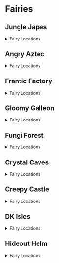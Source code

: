 # Fairies 

## Jungle Japes
<details>
<summary>Fairy Locations</summary>

| Map | Name | Logic |
| --- | ---- | ----- |
| Jungle Japes | Rambi Door Pool | l.camera | 
| Japes Lanky Cave | Painting Room | (((l.grape or l.trombone) and l.Slam) or l.generalclips) and l.islanky and l.camera | 
| Jungle Japes | Near Kong Cage | l.camera | 
| Jungle Japes | Near Mountain | l.camera | 
| Jungle Japes | Above Underground Entrance | l.camera | 
| Jungle Japes | Hive Area | l.camera | 
| Jungle Japes | Storm Area | l.camera | 
| Japes Tiny Hive | Inside Hive | l.camera | 
| Japes Under Ground | Underground Pathway | l.camera | 
| Japes Under Ground | Underground Vine Area | l.camera | 
| Japes Mountain | Mine Entry | l.camera | 
</details>

## Angry Aztec
<details>
<summary>Fairy Locations</summary>

| Map | Name | Logic |
| --- | ---- | ----- |
| Aztec Tiny5DTemple | Tiny 5-Door Temple | l.camera and ((l.feather and l.mini and l.istiny) or l.phasewalk) | 
| Aztec Llama Temple | Llama Temple | l.camera | 
| Angry Aztec | Vase Room | l.camera and ((l.pineapple and l.chunky) or l.phasewalk) | 
| Angry Aztec | Oasis | l.camera | 
| Angry Aztec | Behind Tiny Temple | l.camera | 
| Angry Aztec | Near Snake Road | l.camera | 
| Angry Aztec | Bonus Cage | l.camera | 
| Angry Aztec | Around Totem | l.camera | 
| Angry Aztec | Gong Tower | l.camera | 
| Aztec Donkey5DTemple | Donkey 5DT | l.camera and ((l.coconut and l.isdonkey) or l.phasewalk) | 
| Aztec Chunky5DTemple | Chunky 5DT | l.camera and ((l.pineapple and l.ischunky) or l.phasewalk) | 
| Aztec Diddy5DTemple | Diddy 5DT | l.camera | 
| Aztec Lanky5DTemple | Lanky 5DT | l.camera and ((l.grape and l.islanky) or l.phasewalk) | 
| Aztec Llama Temple | Start of Llama Temple | l.camera | 
| Aztec Llama Temple | Matching Room | l.camera and ((l.grape and l.islanky) or l.phasewalk or l.CanOStandTBSNoclip()) | 
| Aztec Tiny Temple | Tiny Temple Start | l.camera | 
| Aztec Tiny Temple | Tiny Temple Kong Cage Room | l.camera | 
</details>

## Frantic Factory
<details>
<summary>Fairy Locations</summary>

| Map | Name | Logic |
| --- | ---- | ----- |
| Frantic Factory | Number Game | l.camera | 
| Frantic Factory | Near Funky's | l.camera and Events.DartsPlayed in l.Events | 
| Frantic Factory | Entrance | l.camera | 
| Frantic Factory | Pole | l.camera | 
| Frantic Factory | Lower portion of Production Room | l.camera | 
| Frantic Factory | Mid-section of Production Room | l.camera | 
| Frantic Factory | Upper portion of Production Room | l.camera | 
| Frantic Factory | Storage Room | l.camera | 
| Frantic Factory | Near Cranky's | l.camera | 
| Frantic Factory | Arcade Tunnel | l.camera | 
| Frantic Factory | Arcade Room | l.camera | 
| Frantic Factory | Upper Block Tower | l.camera and (l.spring and l.isdiddy) | 
| Frantic Factory | Near Dartboard Boxes | l.camera | 
| Frantic Factory | Research and Development Pole | l.camera | 
| Frantic Factory | Car Race Entryway | l.camera | 
| Frantic Factory | Toy Monster Room | l.camera and ((l.triangle and l.punch and l.ischunky) or l.CanAccessRNDRoom()) | 
| Frantic Factory | Diddy Research and Development Room | l.camera and ((l.guitar and l.isdiddy) or l.CanAccessRNDRoom()) | 
| Frantic Factory | Chute to Storage Room | l.camera | 
| Frantic Factory | Dark Room | l.camera and l.punch and l.chunky | 
| Factory Crusher | Crusher Room | l.camera | 
</details>

## Gloomy Galleon
<details>
<summary>Fairy Locations</summary>

| Map | Name | Logic |
| --- | ---- | ----- |
| Gloomy Galleon | In a chest | l.camera and l.punch and l.chunky | 
| Galleon5DShip DKTiny | Inside Tiny 5-Door Ship | l.camera | 
| Gloomy Galleon | Tiny Slam Button | l.camera | 
| Gloomy Galleon | Tunnel Intersection | l.camera | 
| Gloomy Galleon | Under Cranky Platform | l.camera | 
| Gloomy Galleon | Tunnel to Chest Area | l.camera | 
| Gloomy Galleon | Inbetween 5-Door Ship and 2-Door Ship | l.camera | 
| Gloomy Galleon | Inbetween 5-Door Ship and Seal Race | l.camera | 
| Gloomy Galleon | Around Cactus | l.camera | 
| Gloomy Galleon | Around Lighthouse | l.camera | 
| Galleon Sick Bay | Seasick Ship | l.camera | 
| Galleon Lighthouse | Top of Lighthouse | l.camera | 
| Galleon Mermaid Room | Mermaid Window | l.camera | 
| Galleon5DShip Diddy Lanky Chunky | Lanky's 5-Door Ship | l.camera | 
| Galleon2DShip | Tiny's 2-Door Ship | l.camera | 
| Galleon Submarine | Submarine | l.camera | 
| Galleon Treasure Chest | Inside the Treasure Chest | l.camera | 
</details>

## Fungi Forest
<details>
<summary>Fairy Locations</summary>

| Map | Name | Logic |
| --- | ---- | ----- |
| Forest Thornvine Barn | DK's Barn | l.isdonkey and l.Slam and l.camera | 
| Forest Rafters | Dark Attic | l.guitar and l.isdiddy and l.camera | 
| Fungi Forest | Above Blue Tunnel | l.camera | 
| Fungi Forest | Above the Clock | l.camera | 
| Fungi Forest | Above the Well | l.camera and l.vines | 
| Fungi Forest | Above BBlast Entrance | l.camera | 
| Fungi Forest | Near Crown | l.camera | 
| Fungi Forest | Top of Giant Mushroom | l.camera | 
| Fungi Forest | Owl Tree Tunnel | l.camera | 
| Fungi Forest | Above Rabbit Race | l.camera | 
| Fungi Forest | Opposite Rabbit Race | l.camera | 
| Fungi Forest | Above Mill | l.camera | 
| Fungi Forest | Barn Alcove | l.camera | 
| Fungi Forest | Above path to Thornvine Barn | l.camera | 
| Forest Anthill | Anthill | l.camera | 
| Forest Winch Room | Winch Room | l.camera | 
| Forest Mill Front | Front of Mill | l.camera | 
| Forest Giant Mushroom | Lower Giant Mushroom Interior | l.camera | 
| Forest Giant Mushroom | Upper Giant Mushroom Interior | l.camera | 
| Forest Mill Attic | Lanky's Attic | l.camera | 
| Forest Mill Back | Mill Interior (Rear) | l.camera | 
| Forest Spider | Spider Boss Room | l.camera | 
</details>

## Crystal Caves
<details>
<summary>Fairy Locations</summary>

| Map | Name | Logic |
| --- | ---- | ----- |
| Caves Diddy Upper Cabin | Diddy Candles Cabin | l.camera and (l.guitar or l.oranges) and l.spring and l.jetpack and l.isdiddy | 
| Caves Tiny Igloo | Tiny Igloo | l.Slam and l.istiny and l.camera | 
| Crystal Caves | Level Start | l.camera | 
| Crystal Caves | Gorilla Gone Room | l.camera and ((l.chunky and l.punch) or l.phasewalk or l.CanPhaseswim()) | 
| Crystal Caves | Ice Castle Roof | l.camera | 
| Crystal Caves | Near Small Boulder | l.camera | 
| Crystal Caves | Bananaport Pillar | l.camera | 
| Crystal Caves | Giant Boulder Room | l.camera | 
| Crystal Caves | Bonus Room | l.camera | 
| Crystal Caves | On 5-Door Igloo | l.camera | 
| Crystal Caves | Near Bonus Waterfall | l.camera | 
| Crystal Caves | Blueprint Cave | l.camera | 
| Crystal Caves | 5-Door Cabin Exterior | l.camera | 
| Crystal Caves | Near Lanky Cabin | l.camera | 
| Crystal Caves | Under Waterfall Bridge | l.camera | 
| Caves Frozen Castle | Inside Tile Flip Room | l.camera | 
| Caves Chunky Igloo | Chunky 5-Door Igloo | l.camera | 
| Caves Diddy Igloo | Diddy 5-Door Igloo | l.camera | 
| Caves Donkey Igloo | Donkey 5-Door Igloo | l.camera | 
| Caves Lanky Cabin | Lanky Cabin | l.camera | 
| Caves Chunky Cabin | Chunky 5-Door Cabin | l.camera | 
</details>

## Creepy Castle
<details>
<summary>Fairy Locations</summary>

| Map | Name | Logic |
| --- | ---- | ----- |
| Castle Tree | Tree Sniper Room | l.camera and l.swim and (((l.coconut or l.generalclips) and l.isdonkey) or l.phasewalk) | 
| Castle Museum | Near Car Race | l.camera | 
| Creepy Castle | Start | l.camera | 
| Creepy Castle | On Castle Tree | l.camera | 
| Creepy Castle | Above Moat | l.camera | 
| Creepy Castle | Opposite Library Entrance | l.camera | 
| Creepy Castle | Above Snide's | l.camera | 
| Creepy Castle | Near Wind Tower | l.camera | 
| Castle Ballroom | Ballroom | l.camera and l.jetpack and l.isdiddy | 
| Castle Dungeon | Lanky Dungeon | l.camera and (l.CanSlamSwitch(Levels.CreepyCastle, 3) or l.phasewalk) and l.trombone and l.balloon and l.islanky | 
| Castle Dungeon | Donkey Dungeon | l.camera and ((l.CanSlamSwitch(Levels.CreepyCastle, 3) and l.isdonkey) or l.phasewalk) | 
| Castle Lower Cave | Above entrance to Mausoleum | l.camera | 
| Castle Lower Cave | Near Funky's | l.camera | 
| Castle Lower Cave | Above Donkey Diddy Chunky Crypt Entrance | l.camera | 
| Castle Tower | Wind Tower | l.camera | 
| Castle Library | Library | l.camera | 
</details>

## DK Isles
<details>
<summary>Fairy Locations</summary>

| Map | Name | Logic |
| --- | ---- | ----- |
| Isles | Small Island | l.camera | 
| Isles | Upper Krem Isles | l.camera | 
| Frantic Factory Lobby | Factory Lobby | l.camera and l.punch and l.chunky | 
| Fungi Forest Lobby | Fungi Lobby | l.camera and l.feather and l.tiny | 
| Isles | Aztec Roof | l.camera | 
| Isles | Behind Fungi Building | l.camera | 
| Isles | On Banana Fairy Island | l.camera and l.jetpack and l.isdiddy and Events.IslesDiddyBarrelSpawn in l.Events | 
| Isles | Lower Krem Isles | l.camera | 
| Isles | On K. Lumsy | l.camera | 
| Isles | In Front of Krem Isles | l.camera | 
| Banana Fairy Room | Inside Fairy Island | l.camera | 
| Angry Aztec Lobby | Angry Aztec Lobby | l.camera and ((l.feather and l.tiny) or l.phasewalk) | 
| Creepy Castle Lobby | Creepy Castle Lobby | l.camera | 
| Crystal Caves Lobby | Crystal Caves Lobby | l.camera and ((l.punch and l.chunky) or l.phasewalk or l.ledgeclip) | 
| Isles Snide Room | Snide Room | l.camera | 
| Training Grounds | Training Grounds Entrance | l.camera | 
| Training Grounds | Training Grounds Hidden Mountain | l.camera | 
| Treehouse | Treehouse Windows | l.camera | 
</details>

## Hideout Helm
<details>
<summary>Fairy Locations</summary>

| Map | Name | Logic |
| --- | ---- | ----- |
| Hideout Helm | Key 8 Room (1) | l.camera and Events.HelmKeyAccess in l.Events | 
| Hideout Helm | Key 8 Room (2) | l.camera and Events.HelmKeyAccess in l.Events | 
| Hideout Helm | Pineapple Switch Room | l.camera and (l.handstand and l.lanky) | 
| Hideout Helm | Under Grate | l.camera and (l.handstand and l.lanky) and (l.chunky and l.pineapple and l.vines) | 
| Hideout Helm | Under Chunky Room Stairs | l.camera | 
| Hideout Helm | Above the Blast-o-Matic | l.camera and l.jetpack and l.isdiddy | 
| Hideout Helm | Navigation Room | l.camera | 
</details>
